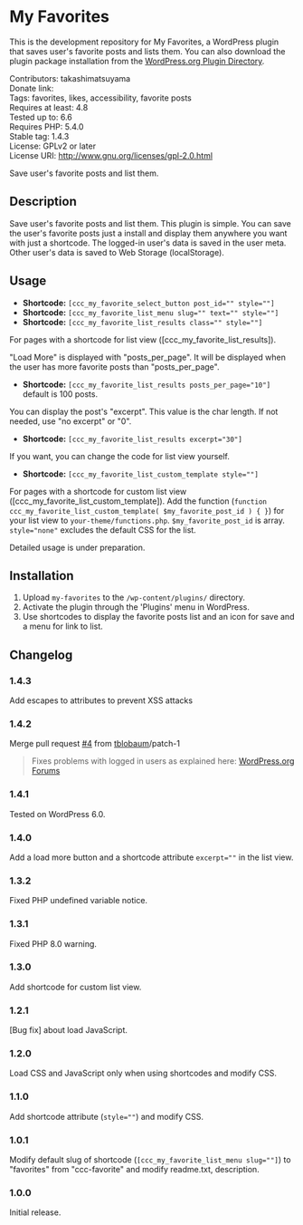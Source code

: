 # My Favorites

This is the development repository for My Favorites, a WordPress plugin that saves user's favorite posts and lists them. You can also download the plugin package installation from the [WordPress.org Plugin Directory](https://wordpress.org/plugins/my-favorites/).

Contributors: takashimatsuyama  
Donate link:  
Tags: favorites, likes, accessibility, favorite posts  
Requires at least: 4.8  
Tested up to: 6.6  
Requires PHP: 5.4.0  
Stable tag: 1.4.3  
License: GPLv2 or later  
License URI: http://www.gnu.org/licenses/gpl-2.0.html  

Save user's favorite posts and list them.

## Description

Save user's favorite posts and list them.
This plugin is simple. You can save the user's favorite posts just a install and display them anywhere you want with just a shortcode.
The logged-in user's data is saved in the user meta. Other user's data is saved to Web Storage (localStorage).

## Usage

* **Shortcode:** `[ccc_my_favorite_select_button post_id="" style=""]`
* **Shortcode:** `[ccc_my_favorite_list_menu slug="" text="" style=""]`
* **Shortcode:** `[ccc_my_favorite_list_results class="" style=""]`

For pages with a shortcode for list view ([ccc_my_favorite_list_results]).

"Load More" is displayed with "posts_per_page".
It will be displayed when the user has more favorite posts than "posts_per_page".

* **Shortcode:** `[ccc_my_favorite_list_results posts_per_page="10"]` default is 100 posts.

You can display the post's "excerpt".
This value is the char length.
If not needed, use "no excerpt" or "0".

* **Shortcode:** `[ccc_my_favorite_list_results excerpt="30"]`

If you want, you can change the code for list view yourself.

* **Shortcode:** `[ccc_my_favorite_list_custom_template style=""]`

For pages with a shortcode for custom list view ([ccc_my_favorite_list_custom_template]).
Add the function (`function ccc_my_favorite_list_custom_template( $my_favorite_post_id ) { }`) for your list view to `your-theme/functions.php`.
`$my_favorite_post_id` is array.
`style="none"` excludes the default CSS for the list.

Detailed usage is under preparation.

## Installation

1. Upload `my-favorites` to the `/wp-content/plugins/` directory.
2. Activate the plugin through the 'Plugins' menu in WordPress.
3. Use shortcodes to display the favorite posts list and an icon for save and a menu for link to list.

## Changelog

### 1.4.3
Add escapes to attributes to prevent XSS attacks

### 1.4.2
Merge pull request [#4](https://github.com/takashi-matsuyama/my-favorites/pull/4) from [tblobaum](https://github.com/tblobaum)/patch-1  
> Fixes problems with logged in users as explained here: [WordPress.org Forums](https://wordpress.org/support/topic/plugin-not-working-correctly-for-logged-in-user/)

### 1.4.1
Tested on WordPress 6.0.

### 1.4.0
Add a load more button and a shortcode attribute `excerpt=""` in the list view.

### 1.3.2
Fixed PHP undefined variable notice.

### 1.3.1
Fixed PHP 8.0 warning.

### 1.3.0
Add shortcode for custom list view.

### 1.2.1
[Bug fix] about load JavaScript.

### 1.2.0
Load CSS and JavaScript only when using shortcodes and modify CSS.

### 1.1.0
Add shortcode attribute (`style=""`) and modify CSS.

### 1.0.1
Modify default slug of shortcode (`[ccc_my_favorite_list_menu slug=""]`) to "favorites" from "ccc-favorite" and modify readme.txt, description.

### 1.0.0
Initial release.